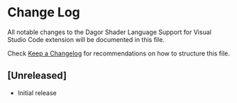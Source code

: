 # Change Log

All notable changes to the Dagor Shader Language Support for Visual Studio Code extension will be documented in this file.

Check [Keep a Changelog](http://keepachangelog.com/) for recommendations on how to structure this file.

## [Unreleased]

-   Initial release
